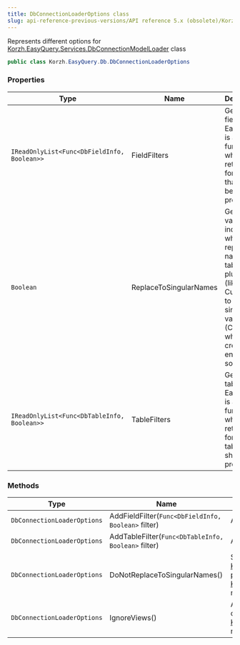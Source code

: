 ```yaml
---
title: DbConnectionLoaderOptions class
slug: api-reference-previous-versions/API reference 5.x (obsolete)/Korzh.EasyQuery.Db namespace/dbconnectionloaderoptions-class
---
```



Represents different options for [Korzh.EasyQuery.Services.DbConnectionModelLoader](/api-reference-5x/korzh-easyquery-services-namespace/dbconnectionmodelloader-class) class
```csharp
public class Korzh.EasyQuery.Db.DbConnectionLoaderOptions

```

### Properties

| Type | Name | Description | 
| --- | --- | --- | 
| `IReadOnlyList<Func<DbFieldInfo, Boolean>>` | FieldFilters | Gets the field filters. Each filter is a function which returns <c>true</c> for the field that should be processed. | 
| `Boolean` | ReplaceToSingularNames | Gets a value indicating whether replace the name of the table in plural form (like Customers)  to it singular variant (Customer) when we create an entity by some table. | 
| `IReadOnlyList<Func<DbTableInfo, Boolean>>` | TableFilters | Gets the table filters. Each filter is a function which returns <c>true</c> for the tables that should be processed. | 


### Methods

| Type | Name | Description | 
| --- | --- | --- | 
| `DbConnectionLoaderOptions` | AddFieldFilter(`Func<DbFieldInfo, Boolean>` filter) | Adds the field filter. | 
| `DbConnectionLoaderOptions` | AddTableFilter(`Func<DbTableInfo, Boolean>` filter) | Adds the table filter. | 
| `DbConnectionLoaderOptions` | DoNotReplaceToSingularNames() | Sets the value [Korzh.EasyQuery.Db.DbConnectionLoaderOptions.ReplaceToSingularNames](/api-reference-5x/korzh-easyquery-db-namespace/dbconnectionloaderoptions-class) property to false.  This function returns the same instance of [Korzh.EasyQuery.Db.DbConnectionLoaderOptions](/api-reference-5x/korzh-easyquery-db-namespace/dbconnectionloaderoptions-class) so it can be used in the method chaining calls. | 
| `DbConnectionLoaderOptions` | IgnoreViews() | Add the filter which makes model loader to ignore the views and process only the tables.  This function returns the same instance of [Korzh.EasyQuery.Db.DbConnectionLoaderOptions](/api-reference-5x/korzh-easyquery-db-namespace/dbconnectionloaderoptions-class) so it can be used in the method chaining calls. |